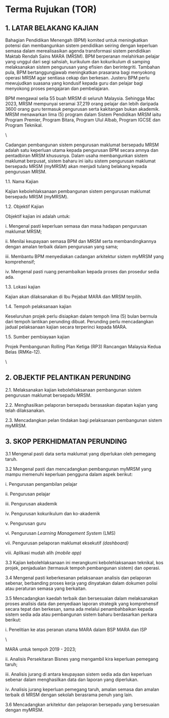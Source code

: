 # Terma Rujukan (TOR)

&#x20;

## 1.             LATAR BELAKANG KAJIAN

&#x20;

&#x20;

Bahagian Pendidikan Menengah (BPM) komited untuk meningkatkan potensi dan membangunkan sistem pendidikan seiring dengan keperluan semasa dalam merealisasikan agenda transformasi sistem pendidikan Maktab Rendah Sains MARA (MRSM). BPM berperanan melahirkan pelajar yang unggul dari segi sahsiah, kurikulum dan kokurikulum di samping melaksanakan sistem pengurusan yang efisien dan berintegriti. Tambahan pula, BPM bertanggungjawab meningkatkan prasarana bagi menyokong operasi MRSM agar sentiasa cekap dan berkesan. Justeru BPM perlu mewujudkan suasana yang kondusif kepada guru dan pelajar bagi menyokong proses pengajaran dan pembelajaran.

&#x20;

BPM mengawal selia 55 buah MRSM di seluruh Malaysia. Sehingga Mac 2023, MRSM mempunyai seramai 37,219 orang pelajar dan lebih daripada 3600 orang guru termasuk pengurusan serta kakitangan bukan akademik. MRSM menawarkan lima (5) program dalam Sistem Pendidikan MRSM iaitu Program Premier, Program Bitara, Program Ulul Albab, Program IGCSE dan Program Teknikal.

\


Cadangan pembangunan sistem pengurusan maklumat bersepadu MRSM adalah satu keperluan utama kepada pengurusan BPM secara amnya dan pentadbiran MRSM khususnya. Dalam usaha membangunkan sistem maklumat berpusat, sistem baharu ini iaitu sistem pengurusan maklumat bersepadu MRSM (myMRSM) akan menjadi tulang belakang kepada pengurusan MRSM.

&#x20;

1.1.           Nama Kajian

Kajian kebolehlaksanaan pembangunan sistem pengurusan maklumat bersepadu MRSM (myMRSM).

&#x20;

1.2.           Objektif Kajian

Objektif kajian ini adalah untuk:

i.           Mengenal pasti keperluan semasa dan masa hadapan pengurusan maklumat MRSM;

ii.          Menilai keupayaan semasa BPM dan MRSM serta membandingkannya dengan amalan terbaik dalam pengurusan yang sama;

iii.         Membantu BPM menyediakan cadangan arkitektur sistem myMRSM yang komprehensif;

iv.        Mengenal pasti ruang penambaikan kepada proses dan prosedur sedia ada.

&#x20;

1.3.           Lokasi kajian

Kajian akan dilaksanakan di Ibu Pejabat MARA dan MRSM terpilih.

&#x20;

&#x20;

1.4.           Tempoh pelaksanaan kajian

Keseluruhan projek perlu disiapkan dalam tempoh lima (5) bulan bermula dari tempoh lantikan perunding dibuat. Perunding perlu mencadangkan jadual pelaksanaan kajian secara terperinci kepada MARA.

&#x20;

1.5.           Sumber pembiayaan kajian

Projek Pembangunan Rolling Plan Ketiga (RP3) Rancangan Malaysia Kedua Belas (RMKe-12).

\


## 2.             OBJEKTIF PELANTIKAN PERUNDING <a href="#objektif_pelantikan_perunding" id="objektif_pelantikan_perunding"></a>

2.1.          Melaksanakan kajian kebolehlaksanaan pembangunan sistem pengurusan maklumat bersepadu MRSM.

2.2.          Menghasilkan pelaporan bersepadu berasaskan dapatan kajian yang telah dilaksanakan.

2.3.          Mencadangkan pelan tindakan bagi pelaksanaan pembangunan sistem myMRSM.

&#x20;

&#x20;

## 3.             SKOP PERKHIDMATAN PERUNDING <a href="#skop_perkhidmatan_perunding" id="skop_perkhidmatan_perunding"></a>

3.1             Mengenal pasti data serta maklumat yang diperlukan oleh pemegang taruh.

3.2             Mengenal pasti dan mencadangkan pembangunan myMRSM yang mampu memenuhi keperluan pengguna dalam aspek berikut:

i.               Pengurusan pengambilan pelajar

ii.              Pengurusan pelajar

iii.             Pengurusan akademik

iv.            Pengurusan kokurikulum dan ko-akademik

v.              Pengurusan guru

vi.            Pengurusan _Learning Management System_ (LMS)

vii.           Pengurusan pelaporan maklumat eksekutif _(dashboard)_

viii.          Aplikasi mudah alih _(mobile app)_

&#x20;

&#x20;

3.3             Kajian kebolehlaksanaan ini merangkumi kebolehlaksanaan teknikal, kos projek, penjadualan (termasuk tempoh pembangunan sistem) dan operasi.

3.4             Mengenal pasti keberkesanan pelaksanaan analisis dan pelaporan sebenar, berbanding proses kerja yang dinyatakan dalam dokumen polisi atau peraturan semasa yang berkaitan.

3.5             Mencadangkan kaedah terbaik dan bersesuaian dalam melaksanakan proses analisis data dan penyediaan laporan strategik yang komprehensif secara tepat dan berkesan, sama ada melalui penambahbaikan kepada sistem sedia ada atau pembangunan sistem baharu berdasarkan perkara berikut:

i.           Penelitian ke atas peranan utama MARA dalam BSP MARA dan ISP

\


MARA untuk tempoh 2019 - 2023;

ii.          Analisis Persekitaran Bisnes yang mengambil kira keperluan pemegang taruh;

iii.         Analisis jurang di antara keupayaan sistem sedia ada dan keperluan sebenar dalam menghasilkan data dan laporan yang diperlukan.

iv.        Analisis jurang keperluan pemegang taruh, amalan semasa dan amalan terbaik di MRSM dengan sekolah berasrama penuh yang lain.

3.6             Mencadangkan arkitektur dan pelaporan bersepadu yang bersesuaian dengan myMRSM.

&#x20;
